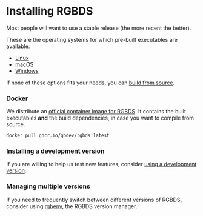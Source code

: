 
# Installing RGBDS

Most people will want to use a stable release (the more recent the better).

These are the operating systems for which pre-built executables are available:
- [Linux](/install/linux)
- [macOS](/install/macOS)
- [Windows](/install/windows)

If none of these options fits your needs, you can [build from source](/install/source).

### Docker

We distribute an [official container image for RGBDS](https://github.com/gbdev/rgbds/pkgs/container/rgbds).
It contains the built executables **and** the build dependencies, in case you want to compile from source.

```bash
docker pull ghcr.io/gbdev/rgbds:latest
```

### Installing a development version

If you are willing to help us test new features, consider [using a development version](/install/master).

### Managing multiple versions

If you need to frequently switch between different versions of RGBDS, consider using [rgbenv](https://github.com/gbdev/rgbenv), the RGBDS version manager.
